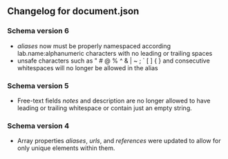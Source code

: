 ## Changelog for document.json

### Schema version 6

* *aliases* now must be properly namespaced according lab.name:alphanumeric characters with no leading or trailing spaces
* unsafe characters such as " # @ % ^ & | ~ ; ` [ ] { } and consecutive whitespaces will no longer be allowed in the alias

### Schema version 5

* Free-text fields *notes* and description are no longer allowed to have leading or trailing whitespace or contain just an empty string.

### Schema version 4

* Array properties *aliases*, *urls*, and *references* were updated to allow for only unique elements within them.
